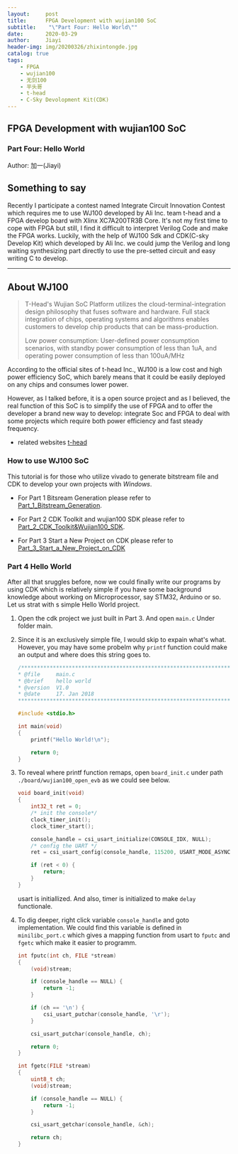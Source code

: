 ```yaml
---
layout:     post
title:      FPGA Development with wujian100 SoC
subtitle:    "\"Part Four: Hello World\""
date:       2020-03-29
author:     Jiayi
header-img: img/20200326/zhixintongde.jpg
catalog: true
tags:
    - FPGA
    - wujian100
    - 无剑100
    - 平头哥
    - t-head
    - C-Sky Devolopment Kit(CDK)
---
```


## FPGA Development with wujian100 SoC

### Part Four: Hello World

Author: 加一(Jiayi)

## Something to say

Recently I participate a contest named Integrate Circuit Innovation Contest which requires me to use WJ100 developed by Ali Inc. team t-head and a FPGA develop board with Xlinx XC7A200TR3B Core. It's not my first time to cope with FPGA but still, I find it difficult to interpret Verilog Code and make the FPGA works. Luckily, with the help of WJ100 Sdk and CDK(C-sky Develop Kit) which developed by Ali Inc. we could jump the Verilog and long waiting synthesizing part directly to use the pre-setted circuit and easy writing C to develop.

---

## About WJ100

>T-Head's Wujian SoC Platform utilizes the cloud-terminal-integration design philosophy that fuses software and hardware. Full stack integration of chips, operating systems and algorithms enables customers to develop chip products that can be mass-production.
>
>Low power consumption: User-defined power consumption scenarios, with standby power consumption of less than 1uA, and operating power consumption of less than 100uA/MHz

According to the official sites of t-head Inc., WJ100 is a low cost and high power efficiency SoC, which barely means that it could be easily deployed on any chips and consumes lower power.

However, as I talked before, it is a open source project and as I believed, the real function of this SoC is to simplify the use of FPGA and to offer the developer a brand new way to develop: integrate Soc and FPGA to deal with some projects which require both power efficiency and fast steady frequency.

* related websites
[t-head](https://www.t-head.cn/)

### How to use WJ100 SoC

This tutorial is for those who utilize vivado to generate bitstream file and CDK to develop your own projects with *Windows*.

* For Part 1 Bitsream Generation please refer to [Part_1_Bitstream_Generation](https://shieldjy.github.io/2020/03/25/FPGA-Development-with-WJ100-SoC/).

* For Part 2 CDK Toolkit and wujian100 SDK please refer to [Part_2_CDK_Toolkit&Wujian100_SDK](https://shieldjy.github.io/2020/03/27/FPGA-Development-with-WJ100-SoC/).

* For Part 3 Start a New Project on CDK please refer to [Part_3_Start_a_New_Project_on_CDK](https://shieldjy.github.io/2020/03/29/FPGA-Development-with-WJ100-SoC/)

### Part 4 Hello World

After all that sruggles before, now we could finally write our programs by using CDK which is relatively simple if you have some background knowledge about working on Microprocessor, say STM32, Arduino or so. Let us strat with s simple Hello World project.

1. Open the cdk project we just built in Part 3. And open `main.c` Under folder main.

2. Since it is an exclusively simple file, I would skip to expain what's what. However, you may have some probelm why `printf` function could make an output and where does this string goes to.

    ```C++
    /******************************************************************************
    * @file     main.c
    * @brief    hello world
    * @version  V1.0
    * @date     17. Jan 2018
    ******************************************************************************/

    #include <stdio.h>

    int main(void)
    {
        printf("Hello World!\n");

        return 0;
    }
    ```

3. To reveal where printf function remaps, open `board_init.c` under path `./board/wujian100_open_evb` as we could see below.

    ```C++
    void board_init(void)
    {
        int32_t ret = 0;
        /* init the console*/
        clock_timer_init();
        clock_timer_start();

        console_handle = csi_usart_initialize(CONSOLE_IDX, NULL);
        /* config the UART */
        ret = csi_usart_config(console_handle, 115200, USART_MODE_ASYNCHRONOUS, USART_PARITY_NONE, USART_STOP_BITS_1, USART_DATA_BITS_8);

        if (ret < 0) {
            return;
        }
    }
    ```

    usart is initiallized. And also, timer is initialized to make `delay` functionale.

4. To dig deeper, right click variable `console_handle` and goto implementation. We could find this variable is defined in `minilibc_port.c` which gives a mapping function from usart to `fputc` and `fgetc` which make it easier to programm.

    ```C++
    int fputc(int ch, FILE *stream)
    {
        (void)stream;

        if (console_handle == NULL) {
            return -1;
        }

        if (ch == '\n') {
            csi_usart_putchar(console_handle, '\r');
        }

        csi_usart_putchar(console_handle, ch);

        return 0;
    }

    int fgetc(FILE *stream)
    {
        uint8_t ch;
        (void)stream;

        if (console_handle == NULL) {
            return -1;
        }

        csi_usart_getchar(console_handle, &ch);

        return ch;
    }

    ```
